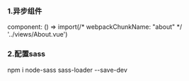 ### 1.异步组件
component: () => import(/* webpackChunkName: "about" */ '../views/About.vue')

### 2.配置sass
npm i node-sass sass-loader --save-dev
<style lang='scss'>

嵌套，混合 ，继承

3.路由的重定向 redirect
4.命名路由 name
5.别名:alias path:'/home' alias:'/h'
6.命名视图
<router-view name='xxx'>

{
    path:xxx,
    components:{
        default:组件
        router-view的名字:渲染组件
    }
}

7.当前路由样式
router-link-exact-active 
router-link-active(用子路由样式，如果父路由的样式也存在这个类)

8.404页面




